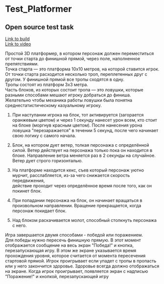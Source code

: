 <h1> Test_Platformer</h1>
 <h2>Open source test task</h2>

<a href="https://drive.google.com/drive/folders/1jjMjQ-Xu5hG8VYig3nlwdZ_RnTfoaCeC?usp=sharing">Link to build</a> </h2> <br>
<a href="https://drive.google.com/file/d/1tQ8gSrQyY2LvzjpqKDy7igmmr8xwJsa8/view?usp=sharing">Link to video</a> </h2>
 

Простой 3D платформер, в котором персонаж должен переместиться от точки 
старта до финишной прямой, через поле, наполненное препятствиями.<br>
Точка старта — это платформа 10х10 метров, на которой ставится игрок. От точки старта расходится 
несколько троп, переплетенных друг с другом. У финишной прямой все тропы сходятся в одну.<br> 
Тропы состоят из платформ 3х3 метра.<br> 
Часть блоков, из которых состоит тропа — это ловушки, которые разными способами мешают 
игроку добраться до финиша. <br> 
Желательно чтобы механика работы ловушки была понятна среднестатистическому казуальному 
игроку.<br>
1. При наступании игрока на блок, тот активируется (загорается оранжевым цветом) и через 1 секунду 
нанесет урон всем, кто стоит на блоке (моргнув красным цветом). После нанесения урона ловушка 
"перезаражается" в течении 5 секунд, после чего начинает свою логику с самого начала.<br>

2. Блок, на котором дует ветер, толкая персонажа с определённой силой. Ветер действует на 
персонажа только пока он находится в блоке. Направление ветра меняется раз в 2 секунды на 
случайное. Ветер дует строго горизонталью.<br>

4. На платформе находится кекс, съев который персонаж уютно мурчит, расслабляется, из-за чего снижается скорость передвижения,<br>
   действие проходит через определённое время после того, как он покинет блок.<br>

6. При попадании персонажа на блок, он начинает вращаться в произвольном направлении. Вращение прекращается, когда персонаж покидает блок.<br>

7. Над блоком раскачивается молот, способный столкнуть персонажа с него. <br>


Игра завершается двумя способами - победой или поражением.<br>
Для победы нужно пересечь финишную прямую. В этот момент отображается сообщение на весь 
экран "Победа!" и кнопка, перезапускающая игру. В этом же экране указывается время 
прохождения уровня, которое считается от момента пересечения стартовой прямой.
Игрок проигрывает если упадет с тропы в пропасть или у него закончится здоровье. Здоровье всегда 
должно отображаться на экране. Когда игрок проигрывает, появляется экран с надписью 
"Поражение!" и кнопкой, перезапускающей игру
